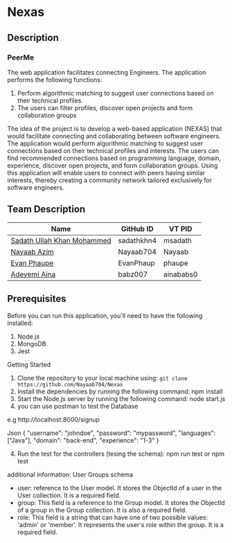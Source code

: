 # Nexas
## Description
### PeerMe 

The web application facilitates connecting Engineers. The application performs the following functions:

1. Perform algorithmic matching to suggest user connections based on their technical profiles. 
2. The users can filter profiles, discover open projects and form collaboration groups

The idea of the project is to develop a web-based application (NEXAS) that would facilitate connecting and collaborating between software engineers. The application would perform algorithmic matching to suggest user connections based on their technical profiles and interests. The users can find recommended connections based on programming language, domain, experience, discover open projects, and form collaboration groups. Using this application will enable users to connect with peers having similar interests, thereby creating a community network tailored exclusively for software engineers.

## Team Description
| Name                                                       | GitHub ID      | VT PID     |
| ---------------------------------------------------------  | -------------- | ---------- |
| [Sadath Ullah Khan Mohammed](https://github.com/sadathkhn4)| sadathkhn4     | msadath    |
| [Nayaab Azim](https://github.com/Nayaab704)                | Nayaab704      | Nayaab     |
| [Evan Phaupe](https://github.com/EvanPhaup)                | EvanPhaup      | phaupe     |
| [Adeyemi Aina](https://github.com/babz007)                 | babz007        | ainababs0  |



## Prerequisites
Before you can run this application, you'll need to have the following installed:

1. Node.js
2. MongoDB
3. Jest


Getting Started
1. Clone the repository to your local machine using: `git clone https://github.com/Nayaab704/Nexas`
2. Install the dependencies by running the following command: npm install
3. Start the Node.js server by running the following command: node start.js
4. you can use postman to test the Database

e.g
http://localhost:8000/signup

Json
{
  "username": "johndoe",
  "password": "mypassword",
  "languages": ["Java"],
  "domain": "back-end",
  "experience": "1-3"
}


4. Run the test for the controllers (tesing the schema): npm run test or npm test




additional information: User Groups schema

- user:  reference to the User model. It stores the ObjectId of a user in the User collection. It is a required field.
- group: This field is a reference to the Group model. It stores the ObjectId of a group in the Group collection. It is also a required field.
- role: This field is a string that can have one of two possible values: 'admin' or 'member'. It represents the user's role within the group. It is a required field.
